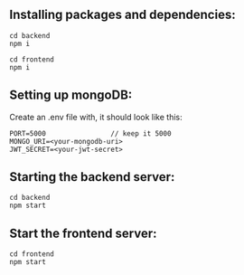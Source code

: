## Installing packages and dependencies:

```
cd backend
npm i
```

```
cd frontend
npm i
```

## Setting up mongoDB:

Create an .env file with, it should look like this:

```
PORT=5000                // keep it 5000
MONGO_URI=<your-mongodb-uri>
JWT_SECRET=<your-jwt-secret>
```

## Starting the backend server:

```
cd backend
npm start
```

## Start the frontend server:

```
cd frontend
npm start
```
